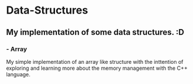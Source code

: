 # Data-Structures
## My implementation of some data structures. :D

### - Array
My simple implementation of an array like structure with the inttention of exploring and learning more about the memory management with the C++ language.
